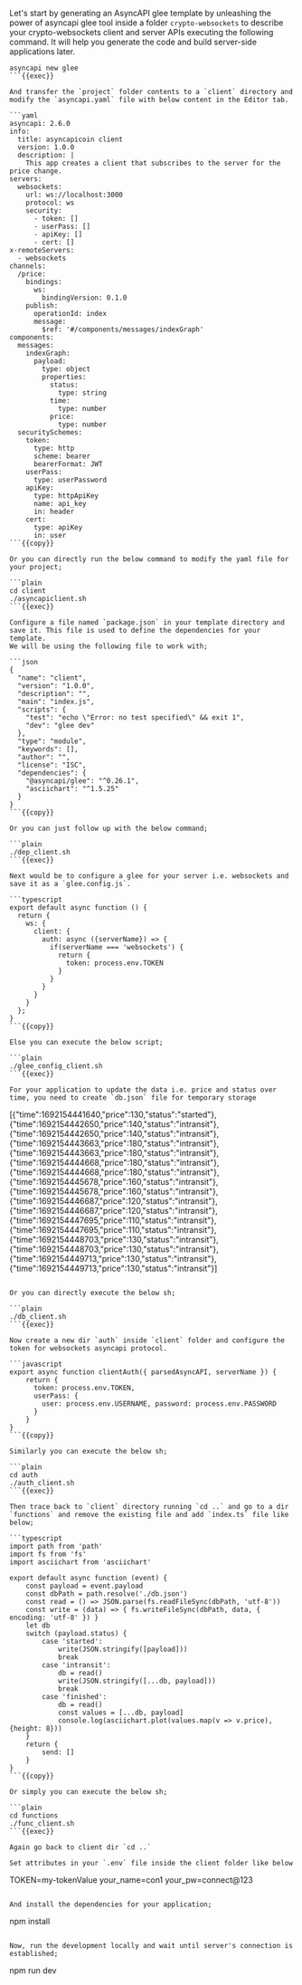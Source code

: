 Let's start by generating an AsyncAPI glee template by unleashing the power of asyncapi glee tool inside a folder `crypto-websockets` to describe your crypto-websockets client and server APIs executing the following command. It will help you generate the code and build server-side applications later.

```plain
asyncapi new glee
```{{exec}}

And transfer the `project` folder contents to a `client` directory and modify the `asyncapi.yaml` file with below content in the Editor tab.

```yaml
asyncapi: 2.6.0
info: 
  title: asyncapicoin client
  version: 1.0.0
  description: |
    This app creates a client that subscribes to the server for the price change.
servers:
  websockets:
    url: ws://localhost:3000
    protocol: ws
    security:
      - token: []
      - userPass: []
      - apiKey: []
      - cert: []
x-remoteServers:
  - websockets
channels:
  /price:
    bindings:
      ws:
        bindingVersion: 0.1.0
    publish:
      operationId: index
      message:
        $ref: '#/components/messages/indexGraph'
components:
  messages:
    indexGraph:
      payload:
        type: object
        properties:
          status:
            type: string
          time:
            type: number
          price:
            type: number
  securitySchemes:
    token:
      type: http
      scheme: bearer
      bearerFormat: JWT
    userPass:
      type: userPassword
    apiKey:
      type: httpApiKey
      name: api_key
      in: header
    cert:
      type: apiKey
      in: user
```{{copy}}

Or you can directly run the below command to modify the yaml file for your project;

```plain
cd client
./asyncapiclient.sh
```{{exec}}

Configure a file named `package.json` in your template directory and save it. This file is used to define the dependencies for your template.
We will be using the following file to work with;

```json
{
  "name": "client",
  "version": "1.0.0",
  "description": "",
  "main": "index.js",
  "scripts": {
    "test": "echo \"Error: no test specified\" && exit 1",
    "dev": "glee dev"
  },
  "type": "module",
  "keywords": [],
  "author": "",
  "license": "ISC",
  "dependencies": {
    "@asyncapi/glee": "^0.26.1",
    "asciichart": "^1.5.25"
  }
}
```{{copy}}

Or you can just follow up with the below command;

```plain
./dep_client.sh
```{{exec}}

Next would be to configure a glee for your server i.e. websockets and save it as a `glee.config.js`.

```typescript
export default async function () {
  return {
    ws: {
      client: {
        auth: async ({serverName}) => {
          if(serverName === 'websockets') {
            return {
              token: process.env.TOKEN
            }
          }
        }
      }
    }
  };
}
```{{copy}}

Else you can execute the below script;

```plain
./glee_config_client.sh
```{{exec}}

For your application to update the data i.e. price and status over time, you need to create `db.json` file for temporary storage

```
[{"time":1692154441640,"price":130,"status":"started"},{"time":1692154442650,"price":140,"status":"intransit"},{"time":1692154442650,"price":140,"status":"intransit"},{"time":1692154443663,"price":180,"status":"intransit"},{"time":1692154443663,"price":180,"status":"intransit"},{"time":1692154444668,"price":180,"status":"intransit"},{"time":1692154444668,"price":180,"status":"intransit"},{"time":1692154445678,"price":160,"status":"intransit"},{"time":1692154445678,"price":160,"status":"intransit"},{"time":1692154446687,"price":120,"status":"intransit"},{"time":1692154446687,"price":120,"status":"intransit"},{"time":1692154447695,"price":110,"status":"intransit"},{"time":1692154447695,"price":110,"status":"intransit"},{"time":1692154448703,"price":130,"status":"intransit"},{"time":1692154448703,"price":130,"status":"intransit"},{"time":1692154449713,"price":130,"status":"intransit"},{"time":1692154449713,"price":130,"status":"intransit"}]
```{{copy}}

Or you can directly execute the below sh;

```plain
./db_client.sh
```{{exec}}

Now create a new dir `auth` inside `client` folder and configure the token for websockets asyncapi protocol. 

```javascript
export async function clientAuth({ parsedAsyncAPI, serverName }) {
    return {
      token: process.env.TOKEN,
      userPass: {
        user: process.env.USERNAME, password: process.env.PASSWORD
      }
    }
}
```{{copy}}

Similarly you can execute the below sh;

```plain
cd auth
./auth_client.sh
```{{exec}}

Then trace back to `client` directory running `cd ..` and go to a dir `functions` and remove the existing file and add `index.ts` file like below;

```typescript
import path from 'path'
import fs from 'fs'
import asciichart from 'asciichart'

export default async function (event) {
    const payload = event.payload
    const dbPath = path.resolve('./db.json')
    const read = () => JSON.parse(fs.readFileSync(dbPath, 'utf-8'))
    const write = (data) => { fs.writeFileSync(dbPath, data, { encoding: 'utf-8' }) }
    let db
    switch (payload.status) {
        case 'started':
            write(JSON.stringify([payload]))
            break
        case 'intransit':
            db = read()
            write(JSON.stringify([...db, payload]))
            break
        case 'finished':
            db = read()
            const values = [...db, payload]
            console.log(asciichart.plot(values.map(v => v.price), {height: 8}))
    }
    return {
        send: []
    }
}
```{{copy}}

Or simply you can execute the below sh;

```plain
cd functions
./func_client.sh
```{{exec}}

Again go back to client dir `cd ..` 

Set attributes in your `.env` file inside the client folder like below

```
TOKEN=my-tokenValue
your_name=con1
your_pw=connect@123
```{{copy}}

And install the dependencies for your application;

```
npm install
```{{exec}}

Now, run the development locally and wait until server's connection is established;

```
npm run dev
```{{exec}}
